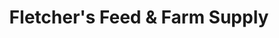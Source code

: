 ---
title: "Fletcher's Feed & Farm Supply"
url: /sulphur/fletchers-feed-and-farm-supply/
shop: agrarian
---